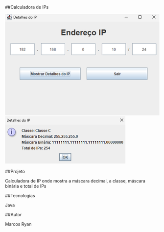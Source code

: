 ##Calculadora de IPs

![](./img/Captura%20de%20tela%202025-06-10%20110254.png) ![](./img/Captura%20de%20tela%202025-06-10%20110331.png)

##Projeto

Calculadora de IP onde mostra a máscara decimal, a classe, máscara binária e total de IPs

##Tecnologias

Java

##Autor

Marcos Ryan 
